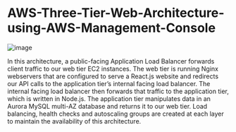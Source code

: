 # AWS-Three-Tier-Web-Architecture-using-AWS-Management-Console

![image](https://github.com/user-attachments/assets/31e05999-6825-4515-b694-ec36b23c0fde)

In this architecture, a public-facing Application Load Balancer forwards client traffic to our web tier EC2 instances. The web tier is running Nginx webservers that are configured to serve a React.js website and redirects our API calls to the application tier’s internal facing load balancer. The internal facing load balancer then forwards that traffic to the application tier, which is written in Node.js. The application tier manipulates data in an Aurora MySQL multi-AZ database and returns it to our web tier. Load balancing, health checks and autoscaling groups are created at each layer to maintain the availability of this architecture.


